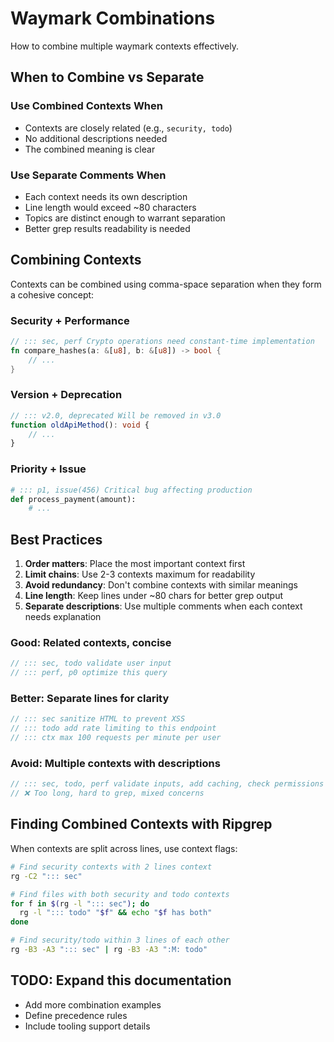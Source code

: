 # Waymark Combinations
<!-- ::: tldr How to effectively combine multiple waymark contexts -->
<!-- ::: convention Guidelines for combining contexts and multi-context patterns -->

How to combine multiple waymark contexts effectively.

## When to Combine vs Separate

### Use Combined Contexts When

- Contexts are closely related (e.g., `security, todo`)
- No additional descriptions needed
- The combined meaning is clear

### Use Separate Comments When

- Each context needs its own description
- Line length would exceed ~80 characters
- Topics are distinct enough to warrant separation
- Better grep results readability is needed

## Combining Contexts

Contexts can be combined using comma-space separation when they form a cohesive concept:

### Security + Performance

```rust
// ::: sec, perf Crypto operations need constant-time implementation
fn compare_hashes(a: &[u8], b: &[u8]) -> bool {
    // ...
}
```

### Version + Deprecation

```typescript
// ::: v2.0, deprecated Will be removed in v3.0
function oldApiMethod(): void {
    // ...
}
```

### Priority + Issue

```python
# ::: p1, issue(456) Critical bug affecting production
def process_payment(amount):
    # ...
```

## Best Practices

1. **Order matters**: Place the most important context first
2. **Limit chains**: Use 2-3 contexts maximum for readability
3. **Avoid redundancy**: Don't combine contexts with similar meanings
4. **Line length**: Keep lines under ~80 chars for better grep output
5. **Separate descriptions**: Use multiple comments when each context needs explanation

### Good: Related contexts, concise

```javascript
// ::: sec, todo validate user input
// ::: perf, p0 optimize this query
```

### Better: Separate lines for clarity

```javascript
// ::: sec sanitize HTML to prevent XSS
// ::: todo add rate limiting to this endpoint
// ::: ctx max 100 requests per minute per user
```

### Avoid: Multiple contexts with descriptions

```javascript
// ::: sec, todo, perf validate inputs, add caching, check permissions
// ❌ Too long, hard to grep, mixed concerns
```

## Finding Combined Contexts with Ripgrep

When contexts are split across lines, use context flags:

```bash
# Find security contexts with 2 lines context
rg -C2 "::: sec"

# Find files with both security and todo contexts
for f in $(rg -l "::: sec"); do 
  rg -l "::: todo" "$f" && echo "$f has both"
done

# Find security/todo within 3 lines of each other
rg -B3 -A3 "::: sec" | rg -B3 -A3 ":M: todo"
```

## TODO: Expand this documentation

- Add more combination examples
- Define precedence rules
- Include tooling support details
